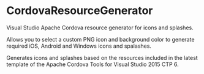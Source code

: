 # CordovaResourceGenerator
Visual Studio Apache Cordova resource generator for icons and splashes. 

Allows you to select a custom PNG icon and background color to generate required iOS, Android and Windows icons and spalashes.

Generates icons and splashes based on the resources included in the latest template of the Apache Cordova Tools for Visual Studio 2015 CTP 6.
